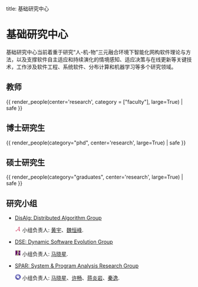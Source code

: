 title: 基础研究中心

# 基础研究中心

基础研究中心当前着重于研究“人-机-物”三元融合环境下智能化网构软件理论与方法，以及支撑软件自主适应和持续演化的情境感知、适应决策与在线更新等关键技术，工作涉及软件工程、系统软件、分布计算和机器学习等多个研究领域。

## 教师
{{ render_people(center='research', category = ["faculty"], large=True) | safe }}

## 博士研究生
{{ render_people(category="phd", center='research', large=True) | safe }}

## 硕士研究生
{{ render_people(category="graduates", center='research', large=True) | safe }}

## 研究小组
- [DisAlg: Distributed Algorithm Group](https://github.com/Disalg-ICS-NJU/disalg-nju)

    ![](/static/img/logo-disalg-small.png) 小组负责人: [黄宇](http://cs.nju.edu.cn/yuhuang)、[魏恒峰](/people/hengfengwei/).

- [DSE: Dynamic Software Evolution Group](../../dse)

    ![](/static/img/logo-dse-small.png) 小组负责人: [马晓星](/people/xiaoxingma).

- [SPAR: System & Program Analysis Research Group](../../spar)

    ![](/static/img/logo-spar-small.png) 小组负责人: [马晓星](/people/xiaoxingma)、[许畅](http://cs.nju.edu.cn/changxu)、[蒋炎岩](/people/yanyanjiang)、[秦逸](https://yiqinnju.github.io).

